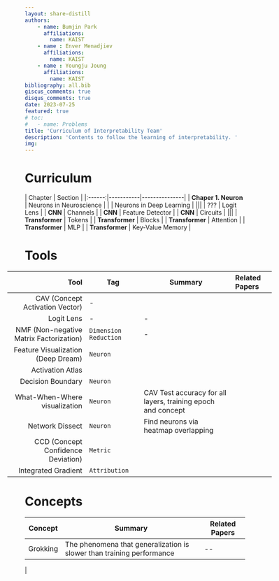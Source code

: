 ```yaml
---
layout: share-distill
authors: 
    - name: Bumjin Park
      affiliations:
        name: KAIST
    - name : Enver Menadjiev
      affiliations:
        name: KAIST
    - name : Youngju Joung
      affiliations:
        name: KAIST
bibliography: all.bib
giscus_comments: true
disqus_comments: true
date: 2023-07-25
featured: true
# toc:
#   - name: Problems
title: 'Curriculum of Interpretability Team'
description: 'Contents to follow the learning of interpretability. '
img:
---
```



# Curriculum 


| Chapter |  Section |
|:------:|-----------|---------------|
| **Chaper 1. Neuron** | Neurons in Neuroscience |
|     |  Neurons in Deep Learning |
|||
|  ???   |  Logit Lens |
| **CNN** | Channels | 
| **CNN** | Feature Detector | 
| **CNN** | Circuits | 
|||
| **Transformer**       |   Tokens      | 
| **Transformer**       |   Blocks      | 
| **Transformer**       |   Attention         | 
| **Transformer**       |   MLP               | 
| **Transformer**       |   Key-Value Memory  | 




# Tools 

<div style="display:block; grid-column:middle; width:120%;margin-left:-40px;padding-right:50px;" markdown="1" >
<!-- <div style="display:block;  width:100%" markdown="1" > -->

| Tool | Tag |   Summary  | Related Papers |
|-----:|-----------|---------------|:---| 
| CAV (Concept Activation Vector) |  - |  <d-cite key="mcgrath2022acquisition"/> |
| Logit Lens | - | - | 
| NMF (Non-negative Matrix Factorization) | `Dimension Reduction`  | - | 
| Feature Visualization (Deep Dream) |  `Neuron` |
| Activation Atlas |   
| Decision Boundary |  `Neuron`  | 
| What-When-Where visualization  | `Neuron` | CAV Test accuracy  for all layers, training epoch and concept    | <d-cite key="mcgrath2022acquisition"/> | 
| Network Dissect | `Neuron`  | Find neurons via heatmap overlapping | |
| CCD (Concept Confidence Deviation) |`Metric` |  | <d-cite key="patel2023conceptbed">
| Integrated Gradient | `Attribution`| 

</div>


# Concepts 

| Concept | Summary | Related Papers | 
| --------|--------|--------|
| Grokking | The phenomena that generalization is slower than training performance|  -- |
| 


